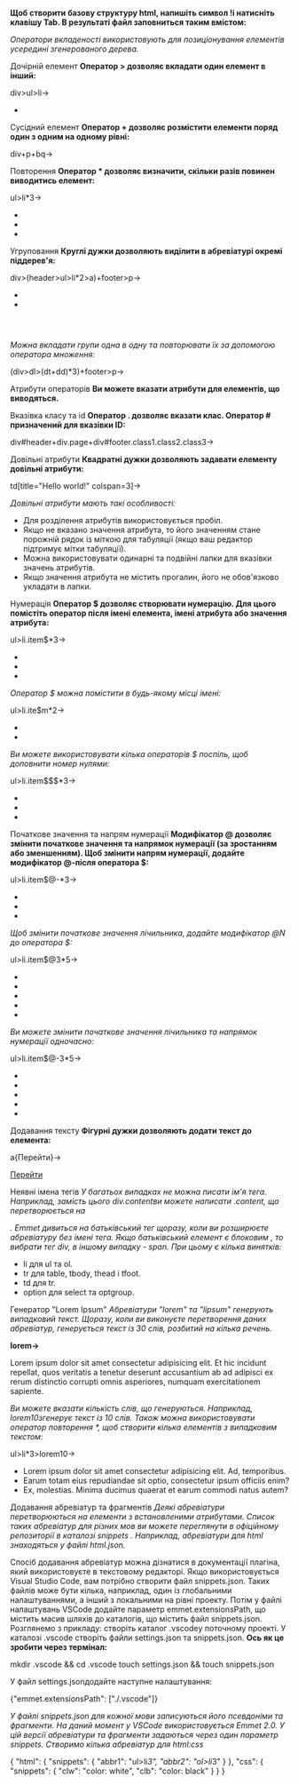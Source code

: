 **Щоб створити базову структуру html, напишіть символ !і натисніть клавішу Tab. В результаті файл заповниться таким вмістом:**
<!DOCTYPE html>
<html lang="en">
  <head>
    <meta charset="UTF-8" />
    <meta http-equiv="X-UA-Compatible" content="IE=edge" />
    <meta name="viewport" content="width=device-width, initial-scale=1.0" />
    <title>Document</title>
  </head>
  <body></body>
</html>

_Оператори вкладеності використовують для позиціонування елементів усередині згенерованого дерева._

Дочірній елемент
**Оператор > дозволяє вкладати один елемент в інший:**

div>ul>li→

<div> 
  <ul>
    <li></li>
  </ul>
</div>

Сусідний елемент
**Оператор + дозволяє розмістити елементи поряд один з одним на одному рівні:**

div+p+bq→

<div></div>
<p></p>
<blockquote></blockquote>

Повторення
**Оператор * дозволяє визначити, скільки разів повинен виводитись елемент:**

ul>li*3→

<ul>
  <li></li>
  <li></li>
  <li></li>
</ul>

Угруповання
**Круглі дужки дозволяють виділити в абревіатурі окремі піддерев'я:**

div>(header>ul>li*2>a)+footer>p→

<div>
  <header>
    <ul>     
      <li><a href=""></a></li>   
      <li><a href=""></a></li>
    </ul>
  </header>
  <footer>
    <p></p>
  </footer>
</div>

_Можна вкладати групи одна в одну та повторювати їх за допомогою оператора множення:_

(div>dl>(dt+dd)*3)+footer>p→

<div>
  <dl>
    <dt></dt>
    <dd></dd>
    <dt></dt>
    <dd></dd>
    <dt></dt>
    <dd></dd>
  </dl>
</div>
<footer>
  <p></p>
</footer>

Атрибути операторів
**Ви можете вказати атрибути для елементів, що виводяться.**

Вказівка ​​класу та id
**Оператор . дозволяє вказати клас. Оператор # призначений для вказівки ID:**

div#header+div.page+div#footer.class1.class2.class3→

<div id="header"></div>
<div class="page"></div>
<div id="footer" class="class1 class2 class3"></div>

Довільні атрибути
**Квадратні дужки дозволяють задавати елементу довільні атрибути:**

td[title="Hello world!" colspan=3]→

<td title="Hello world!" colspan="3"></td>

_Довільні атрибути мають такі особливості:_
- Для розділення атрибутів використовується пробіл.
- Якщо не вказано значення атрибута, то його значенням стане порожній рядок із міткою для табуляції (якщо ваш редактор підтримує мітки табуляції).
- Можна використовувати одинарні та подвійні лапки для вказівки значень атрибутів.
- Якщо значення атрибута не містить прогалин, його не обов'язково укладати в лапки.

Нумерація
**Оператор $ дозволяє створювати нумерацію. Для цього помістіть оператор після імені елемента, імені атрибута або значення атрибута:**

ul>li.item$*3→

<ul>
  <li class="item1"></li>
  <li class="item2"></li>
  <li class="item3"></li>
</ul>

_Оператор $ можна помістити в будь-якому місці імені:_

ul>li.ite$m*2→

<ul>
  <li class="ite1m"></li>
  <li class="ite2m"></li>
</ul>

_Ви можете використовувати кілька операторів $ поспіль, щоб доповнити номер нулями:_

ul>li.item$$$*3→

<ul>
  <li class="item001"></li>
  <li class="item002"></li>
  <li class="item003"></li>
</ul>

Початкове значення та напрям нумерації
**Модифікатор @ дозволяє змінити початкове значення та напрямок нумерації (за зростанням або зменшенням). Щоб змінити напрям нумерації, додайте модифікатор @-після оператора $:**

ul>li.item$@-*3→

<ul>
  <li class="item3"></li>
  <li class="item2"></li>
  <li class="item1"></li>
</ul>

_Щоб змінити початкове значення лічильника, додайте модифікатор @N до оператора $:_

ul>li.item$@3*5→

<ul>
  <li class="item3"></li>
  <li class="item4"></li>
  <li class="item5"></li>
  <li class="item6"></li>
  <li class="item7"></li>
</ul>

_Ви можете змінити початкове значення лічильника та напрямок нумерації одночасно:_

ul>li.item$@-3*5→

<ul>
  <li class="item7"></li>
  <li class="item6"></li>
  <li class="item5"></li>
  <li class="item4"></li>
  <li class="item3"></li>
</ul>

Додавання тексту
**Фігурні дужки дозволяють додати текст до елемента:**

a{Перейти}→

<a href="">Перейти</a>

Неявні імена тегів
_У багатьох випадках не можна писати ім'я тега. Наприклад, замість цього div.contentви можете написати .content, що перетворюється на <div class="content"></div>. Emmet дивиться на батьківський тег щоразу, коли ви розширюєте абревіатуру без імені тега. Якщо батьківський елемент є блоковим , то вибрати тег div, в іншому випадку - span. При цьому є кілька винятків:_
- li для ul та ol.
- tr для table, tbody, thead і tfoot.
- td для tr.
- option для select та optgroup.

Генератор "Lorem Ipsum"
_Абревіатури "lorem" та "lipsum" генерують випадковий текст. Щоразу, коли ви виконуєте перетворення даних абревіатур, генерується текст із 30 слів, розбитий на кілька речень._

**lorem→**

Lorem ipsum dolor sit amet consectetur adipisicing elit. Et hic incidunt repellat, quos veritatis a tenetur deserunt accusantium ab ad adipisci ex rerum distinctio corrupti omnis asperiores, numquam exercitationem sapiente.

_Ви можете вказати кількість слів, що генеруються. Наприклад, lorem10згенерує текст із 10 слів. Також можна використовувати оператор повторення *, щоб створити кілька елементів з випадковим текстом:_

ul>li*3>lorem10→

<ul>
  <li>Lorem ipsum dolor sit amet consectetur adipisicing elit. Ad, temporibus.</li>
  <li>Earum totam eius repudiandae sit optio, consectetur ipsum officiis enim?</li>
  <li>Ex, molestias. Minima ducimus quaerat et earum commodi natus autem?</li>
</ul>

Додавання абревіатур та фрагментів
_Деякі абревіатури перетворюються на елементи з встановленими атрибутами. Список таких абревіатур для різних мов ви можете переглянути в офіційному репозиторії в каталозі snippets . Наприклад, абревіатури для html знаходяться у файлі html.json._

Спосіб додавання абревіатур можна дізнатися в документації плагіна, який використовуєте в текстовому редакторі. Якщо використовується Visual Studio Code, вам потрібно створити файл snippets.json. Таких файлів може бути кілька, наприклад, один із глобальними налаштуваннями, а інший з локальними на рівні проекту. Потім у файлі налаштувань VSCode додайте параметр emmet.extensionsPath, що містить масив шляхів до каталогів, що містить файл snippets.json. Розглянемо з прикладу: створіть каталог .vscodeу поточному проекті. У каталозі .vscode створіть файли settings.json та snippets.json.
**Ось як це зробити через термінал:**

mkdir .vscode && cd .vscode
touch settings.json && touch snippets.json

У файл settings.jsonдодайте наступне налаштування:

{"emmet.extensionsPath": ["./.vscode"]}

_У файлі snippets.json для кожної мови записуються його псевдоніми та фрагменти. На даний момент у VSCode використовується Emmet 2.0. У цій версії абревіатури та фрагменти задаються через один параметр snippets. Створимо кілька абревіатур для html:css_

{
  "html": {
    "snippets": {
      "abbr1": "ul>li*3",
      "abbr2": "ol>li*3"
    }
  },
  "css": {
    "snippets": {
      "clw": "color: white",
      "clb": "color: black"
    }
  }
}
